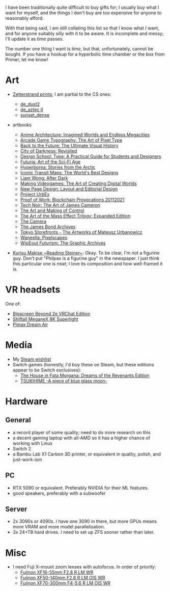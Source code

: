 I have been traditionally quite difficult to buy gifts for; I usually buy what I want for myself, and the things I don't buy are too expensive for anyone to reasonably afford.

With that being said, I am still collating this list so that I know what _I_ want, and for anyone suitably silly with it to be aware. It is incomplete and messy; I'll update it as time passes.

The number one thing I want is _time_, but that, unfortunately, cannot be bought. If you have a hookup for a hyperbolic time chamber or the box from Primer, let me know!

# Art

- [Zetterstrand prints](https://shop.zetterstrand.com/collections/prints); I am partial to the CS ones:

  - [de_dust2](https://shop.zetterstrand.com/products/de_dust2-zetterstrand-enhanced-matte-paper-poster)
  - [de_aztec II](https://shop.zetterstrand.com/products/de_aztec-zetterstrand-enhanced-matte-paper-poster)
  - [sunset_dense](https://shop.zetterstrand.com/products/sunset_dense-enhanced-matte-poster)

- artbooks

  - [Anime Architecture: Imagined Worlds and Endless Megacities](https://www.goodreads.com/book/show/51283907-anime-architecture)
  - [Arcade Game Typography: The Art of Pixel Type](https://www.goodreads.com/book/show/43785837-arcade-game-typography)
  - [Back to the Future: The Ultimate Visual History](https://www.goodreads.com/book/show/24892872-back-to-the-future)
  - [City of Darkness: Revisited](https://www.goodreads.com/book/show/21461161-city-of-darkness)
  - [Design School: Type: A Practical Guide for Students and Designers](https://www.goodreads.com/book/show/32498661-design-school)
  - [Futuria: Art of the Sci-Fi Age](https://www.goodreads.com/book/show/63069437-futuria)
  - [Hyperborea: Stories from the Arctic](https://www.goodreads.com/book/show/123028449-hyperborea)
  - [Iconic Transit Maps: The World's Best Designs](https://www.goodreads.com/book/show/209501562-iconic-transit-maps)
  - [Liam Wong: After Dark](https://www.goodreads.com/book/show/60670048-liam-wong)
  - [Making Videogames: The Art of Creating Digital Worlds](https://www.goodreads.com/book/show/57753972-making-videogames)
  - [New Page Design: Layout and Editorial Design](https://www.goodreads.com/book/show/62979035-new-page-design)
  - [Project UrbEx](https://www.goodreads.com/book/show/189147245-project-urbex)
  - [Proof of Work: Blockchain Provocations 20112021](https://www.goodreads.com/book/show/60262546-proof-of-work)
  - [Tech Noir: The Art of James Cameron](https://www.goodreads.com/book/show/57057960-tech-noir)
  - [The Art and Making of Control](https://www.goodreads.com/book/show/54974433-the-art-and-making-of-control-limited-edition)
  - [The Art of the Mass Effect Trilogy: Expanded Edition](https://www.goodreads.com/book/show/54608868-the-art-of-the-mass-effect-trilogy)
  - [The Camera](https://www.goodreads.com/book/show/20501.The_Camera)
  - [The James Bond Archives](https://www.goodreads.com/book/show/14661626-the-james-bond-archives-)
  - [Tokyo Storefronts - The Artworks of Mateusz Urbanowicz](https://www.goodreads.com/book/show/40025407-tokyo-storefronts---the-artworks-of-mateusz-urbanowicz)
  - [Waneella: Pixelscapes](https://www.goodreads.com/book/show/209499026-waneella)
  - [WipEout Futurism: The Graphic Archives](https://www.goodreads.com/book/show/210016015-wipeout-futurism)

- [Kurisu Makise \~Reading Steiner\~](https://www.goodsmile.com/en/product/11001/Kurisu+Makise+%7EReading+Steiner%7E): Okay. To be clear, I'm not a figurine guy. Don't put "Philpax is a figurine guy" in the newspaper. I just think this particular one is neat; I love its composition and how well-framed it is.

# VR headsets

One of:

- [Bigscreen Beyond 2e VRChat Edition](https://store.bigscreenvr.com/products/bigscreen-beyond-2)
- [Shiftall MeganeX 8K Superlight](https://en.shiftall.net/products/meganex8k)
- [Pimax Dream Air](https://pimax.com/pages/dream-air)

# Media

- My [Steam wishlist](https://store.steampowered.com/wishlist/id/Philpax/)
- Switch games (honestly, I'd buy these on Steam, but these editions appear to be Switch exclusives):
  - [The House in Fata Morgana: Dreams of the Revenants Edition](https://www.nintendo.com/us/store/products/the-house-in-fata-morgana-dreams-of-the-revenants-edition-switch/)
  - [TSUKIHIME -A piece of blue glass moon-](https://www.nintendo.com/us/store/products/tsukihime-a-piece-of-blue-glass-moon-switch/)

# Hardware

## General

- a record player of some quality; need to do more research on this
- a decent gaming laptop with all-AMD so it has a higher chance of working with Linux
- Switch 2
- a Bambu Lab X1 Carbon 3D printer, or equivalent in quality, polish, and just-work-ism

## PC

- RTX 5090 or equivalent. Preferably NVIDIA for their ML features.
- good speakers, preferably with a subwoofer

## Server

- 2x 3090s or 4090s. I have one 3090 in there, but more GPUs means more VRAM and more model parallelisation.
- 3x 24+TB hard drives. I need to set up ZFS sooner rather than later.

# Misc

- I need Fuji X-mount zoom lenses with autofocus. In order of priority:
  - [Fujinon XF16-55mm F2.8 R LM WR](https://www.fujifilm-x.com/global/products/lenses/xf16-55mmf28-r-lm-wr/)
  - [Fujinon XF50-140mm F2.8 R LM OIS WR](https://www.fujifilm-x.com/global/products/lenses/xf50-140mmf28-r-lm-ois-wr/)
  - [Fujinon XF70-300mm F4-5.6 R LM OIS WR](https://www.fujifilm-x.com/global/products/lenses/xf70-300mmf4-56-r-lm-ois-wr/)
